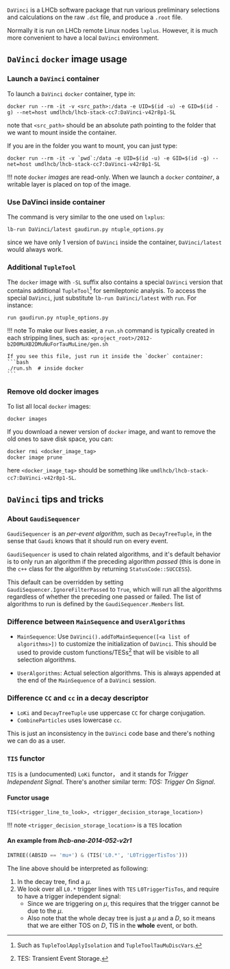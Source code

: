 `DaVinci` is a LHCb software package that run various preliminary selections
and calculations on the raw `.dst` file, and produce a `.root` file.

Normally it is run on LHCb remote Linux nodes `lxplus`. However, it is much
more convenient to have a local `DaVinci` environment.


## `DaVinci` `docker` image usage
### Launch a `DaVinci` container
To launch a `DaVinci` `docker` container, type in:
```
docker run --rm -it -v <src_path>:/data -e UID=$(id -u) -e GID=$(id -g) --net=host umdlhcb/lhcb-stack-cc7:DaVinci-v42r8p1-SL
```
note that `<src_path>` should be an absolute path pointing to the folder that we want to mount inside the container.

If you are in the folder you want to mount, you can just type:
```
docker run --rm -it -v `pwd`:/data -e UID=$(id -u) -e GID=$(id -g) --net=host umdlhcb/lhcb-stack-cc7:DaVinci-v42r8p1-SL
```

!!! note
    `docker` _images_ are read-only. When we launch a `docker` _container_, a
    writable layer is placed on top of the image.


### Use DaVinci inside container
The command is very similar to the one used on `lxplus`:
```
lb-run DaVinci/latest gaudirun.py ntuple_options.py
```
since we have only 1 version of `DaVinci` inside the container,
`DaVinci/latest` would always work.


### Additional `TupleTool`
The `docker` image with `-SL` suffix also contains a special `DaVinci` version
that contains additional `TupleTool`[^1] for semileptonic analysis.
To access the special `DaVinci`, just substitute `lb-run DaVinci/latest` with
`run`. For instance:
```
run gaudirun.py ntuple_options.py
```

!!! note
    To make our lives easier, a `run.sh` command is typically created in each
    stripping lines, such as:
    ```
    <project_root>/2012-b2D0MuXB2DMuNuForTauMuLine/gen.sh
    ```

    If you see this file, just run it inside the `docker` container:
    ```bash
    ./run.sh  # inside docker
    ```


[^1]: Such as `TupleToolApplyIsolation` and `TupleToolTauMuDiscVars`.


### Remove old docker images
To list all local `docker` images:
```
docker images
```

If you download a newer version of `docker` image, and want to remove the old
ones to save disk space, you can:
```
docker rmi <docker_image_tag>
docker image prune
```
here `<docker_image_tag>` should be something like
`umdlhcb/lhcb-stack-cc7:DaVinci-v42r8p1-SL`.


## `DaVinci` tips and tricks
### About `GaudiSequencer`
`GaudiSequencer` is an _per-event algorithm_, such as `DecayTreeTuple`, in the
sense that `Gaudi` knows that it should run on every event.

`GaudiSequencer` is used to chain related algorithms, and it's default behavior
is to only run an algorithm if the preceding algorithm _passed_ (this is done
in the `c++` class for the algorithm by returning `StatusCode::SUCCESS`).

This default can be overridden by setting `GaudiSequencer.IgnoreFilterPassed`
to `True`, which will run all the algorithms regardless of whether the preceding
one passed or failed. The list of algorithms to run is defined by the
`GaudiSequencer.Members` list.


### Difference between `MainSequence` and `UserAlgorithms`
* `MainSequence`: Use `DaVinci().addToMainSequence([<a list of algorithms>])`
  to customize the initialization of `DaVinci`. This should be used to provide
  custom functions/TESs[^2] that will be visible to all selection algorithms.

* `UserAlgorithms`: Actual selection algorithms. This is always appended at the
  end of the `MainSequence` of a `DaVinci` session.


[^2]: TES: Transient Event Storage.


### Difference `CC` and `cc` in a decay descriptor
* `LoKi` and `DecayTreeTuple` use uppercase `CC` for charge conjugation.
* `CombineParticles` uses lowercase `cc`.

This is just an inconsistency in the `DaVinci` code base and there's nothing we
can do as a user.


### `TIS` functor
`TIS` is a (undocumented) `LoKi` functor， and it stands for _Trigger
Independent Signal_. There's another similar term: _TOS: Trigger On Signal_.

#### Functor usage
```
TIS(<trigger_line_to_look>, <trigger_decision_storage_location>)
```

!!! note
    `<trigger_decision_storage_location>` is a `TES` location

#### An example from _lhcb-ana-2014-052-v2r1_

```python
INTREE((ABSID == 'mu+') & (TIS('L0.*', 'L0TriggerTisTos')))
```

The line above should be interpreted as following:

1. In the decay tree, find a $\mu$.
2. We look over all `L0.*` trigger lines with `TES` `L0TriggerTisTos`, and
   require to have a trigger independent signal:
    - Since we are triggering on $\mu$, this requires that the trigger cannot
      be due to the $\mu$.
    - Also note that the whole decay tree is just a $\mu$ and a $D$, so it
      means that we are either TOS on $D$, TIS in the **whole** event, or both.
